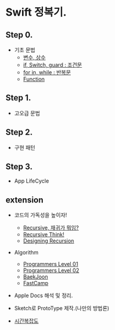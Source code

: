 # Swift 정복기.
 
## Step 0.


- 기초 문법
	- [변수, 상수](https://github.com/joohopark/jhbob/blob/master/Study/SwiftBasic_var_let.md)
	- [if, Switch, guard : 조건문](https://github.com/joohopark/jhbob/blob/master/Study/SwiftBasic_if_switch.md)
	- [for in, while : 반복문](https://github.com/joohopark/jhbob/blob/master/Study/SwiftBasic_for_while.md)
	- [Function](https://github.com/joohopark/jhbob/blob/master/Study/SwiftBasic_func.md)

## Step 1.

- 고오급 문법


## Step 2.

- 구현 패턴
	
## Step 3.

- App LifeCycle

## extension

- 코드의 가독성을 높이자!
	- [Recursive, 재귀가 뭐임?](https://github.com/joohopark/jhbob/blob/master/Study/Recursive/Recursive01.md)
	- [Recursive Think!](https://github.com/joohopark/jhbob/blob/master/Study/Recursive/Recursive02.md)
	- [Designing Recursion](https://github.com/joohopark/jhbob/blob/master/Study/Recursive/Recursive03.md)

- Algorithm
	- [Programmers Level 01](https://github.com/joohopark/jhbob/blob/master/Study/Algorithm/Programmers/Programmers01.md)
	- [Programmers Level 02]()
	- [BaekJoon]()
	- [FastCamp](https://github.com/joohopark/jhbob/blob/master/Study/Algorithm/fastcamp/Swift_Array.md)

- Apple Docs 해석 및 정리.

- Sketch로 ProtoType 제작.(나만의 방법론)

- [시간복잡도](https://github.com/joohopark/jhbob/blob/master/Study/TimeComplexity.md)
